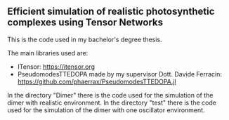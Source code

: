 ## Efficient simulation of realistic photosynthetic complexes using Tensor Networks

This is the code used in my bachelor's degree thesis.

The main libraries used are:

- ITensor: https://itensor.org
- PseudomodesTTEDOPA made by my supervisor Dott. Davide Ferracin: https://github.com/phaerrax/PseudomodesTTEDOPA.jl

In the directory "Dimer" there is the code used for the simulation of the dimer with realistic environment.
In the directory "test" there is the code used for the simulation of the dimer with one oscillator environment.
